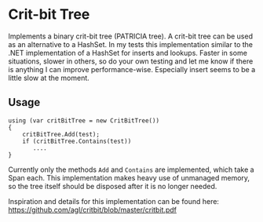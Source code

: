 # Crit-bit Tree
Implements a binary crit-bit tree (PATRICIA tree). A crit-bit tree can be used as an alternative to a HashSet. 
In my tests this implementation similar to the .NET implementation of a HashSet for inserts and lookups. 
Faster in some situations, slower in others, so do your own testing and let me know if there is anything I can improve performance-wise.
Especially insert seems to be a little slow at the moment.

## Usage
```
using (var critBitTree = new CritBitTree())
{
    critBitTree.Add(test);
    if (critBitTree.Contains(test))
       ....
}
```
Currently only the methods `Add` and `Contains` are implemented, which take a Span<byte> each. 
This implementation makes heavy use of unmanaged memory, so the tree itself should be disposed after it is no longer needed.

Inspiration and details for this implementation can be found here: https://github.com/agl/critbit/blob/master/critbit.pdf
